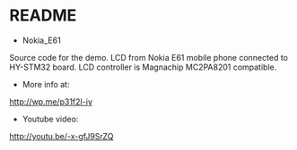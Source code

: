 # README #

* Nokia_E61

Source code for the demo.
LCD from Nokia E61 mobile phone connected to HY-STM32 board.
LCD controller is Magnachip MC2PA8201 compatible.

* More info at:

http://wp.me/p31f2I-iy

* Youtube video:

http://youtu.be/-x-gfJ9SrZQ


